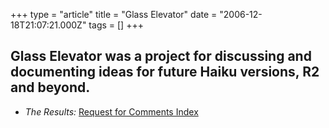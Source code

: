 +++
type = "article"
title = "Glass Elevator"
date = "2006-12-18T21:07:21.000Z"
tags = []
+++

## Glass Elevator was a project for discussing and documenting ideas for future Haiku versions, R2 and beyond.

- *The Results:* [Request for Comments Index](rfc/)
